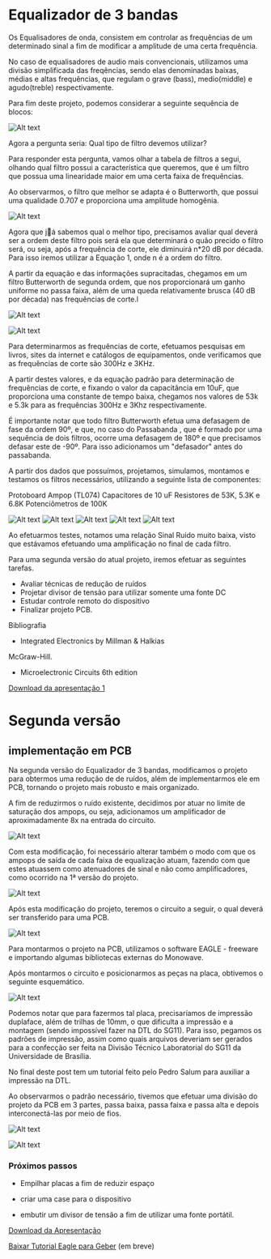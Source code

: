 # Equalizador de 3 bandas

Os Equalisadores de onda, consistem em controlar as frequências de um determinado sinal a fim de modificar a amplitude de uma certa frequência.

No caso de equalisadores de audio mais convencionais, utilizamos uma divisão simplificada das freqências, sendo elas denominadas baixas, médias e altas frequências, que regulam o grave (bass), medio(middle) e agudo(treble) respectivamente.

Para fim deste projeto, podemos considerar a seguinte sequência de blocos:

![Alt text](https://github.com/salum/3-band-equalizer/blob/master/blog-files/eqb1.jpg?raw=true)



Agora a pergunta seria: Qual tipo de filtro devemos utilizar?

Para responder esta pergunta, vamos olhar a tabela de filtros a segui, olhando qual filtro possui a característica que queremos, que é um filtro que possua uma linearidade maior em uma certa faixa de frequências.

Ao observarmos, o filtro que melhor se adapta é o Butterworth, que possui uma qualidade 0.707 e proporciona uma amplitude homogênia.

![Alt text](https://github.com/salum/3-band-equalizer/blob/master/blog-files/eqb2.jpg?raw=true)


Agora que já sabemos qual o melhor tipo, precisamos avaliar qual deverá ser a ordem deste filtro pois será ela que determinará o quão precido o filtro será, ou seja, após a frequência de corte, ele diminuirá n*20 dB por década. Para isso iremos utilizar a Equação 1, onde n é a ordem do filtro.

A partir da equação e das informações supracitadas, chegamos em um filtro Butterworth de segunda ordem, que nos proporcionará um ganho uniforme no passa faixa, além de uma queda relativamente brusca (40 dB por década) nas frequências de corte.l

![Alt text](https://github.com/salum/3-band-equalizer/blob/master/blog-files/eq1.png?raw=true)

![Alt text](https://github.com/salum/3-band-equalizer/blob/master/blog-files/eqb3.png?raw=true)

Para determinarmos as frequências de corte, efetuamos pesquisas em livros, sites da internet e catálogos de equipamentos, onde verificamos que as frequências de corte são 300Hz e 3KHz.

A partir destes valores, e da equação padrão para determinação de frequências de corte, e fixando o valor da capacitância em 10uF, que proporciona uma constante de tempo baixa, chegamos nos valores de 53k e 5.3k para as frequências 300Hz e 3Khz respectivamente.

É importante notar que todo filtro Butterworth efetua uma defasagem de fase da ordem 90º, e que, no caso do Passabanda , que é formado por uma sequência de dois filtros, ocorre uma defasagem de 180º e que precisamos defasar este de -90º. Para isso adicionamos um "defasador" antes do passabanda.

A partir dos dados que possuímos, projetamos, simulamos, montamos e testamos os filtros necessários, utilizando a seguinte lista de componentes:

Protoboard
Ampop (TL074)
Capacitores de 10 uF
Resistores de 53K, 5.3K e 6.8K
Potenciômetros de 100K

![Alt text](https://github.com/salum/3-band-equalizer/blob/master/blog-files/eqb4.png?raw=true)
![Alt text](https://github.com/salum/3-band-equalizer/blob/master/blog-files/eqb5.png?raw=true)
![Alt text](https://github.com/salum/3-band-equalizer/blob/master/blog-files/eqb6.png?raw=true)
![Alt text](https://github.com/salum/3-band-equalizer/blob/master/blog-files/eqb7.png?raw=true)
![Alt text](https://github.com/salum/3-band-equalizer/blob/master/blog-files/eqb8.png?raw=true)

Ao efetuarmos testes, notamos uma relação Sinal Ruido muito baixa, visto que estávamos efetuando uma amplificação no final de cada filtro.

Para uma segunda versão do atual projeto, iremos efetuar as seguintes tarefas.


- Avaliar técnicas de redução de ruídos
- Projetar divisor de tensão para utilizar somente uma fonte DC
- Estudar controle remoto do dispositivo
- Finalizar projeto PCB.
 

Bibliografia

- Integrated Electronics by Millman & Halkias

McGraw-Hill.

- Microelectronic Circuits 6th edition

 

[Download da apresentação 1](https://github.com/salum/3-band-equalizer/blob/master/presentations/1st%20presentation.pdf)


# Segunda versão
## implementação em PCB


Na segunda versão do Equalizador de 3 bandas, modificamos o projeto para obtermos uma redução de de ruídos, além de implementarmos ele em PCB, tornando o projeto mais robusto e mais organizado.

A fim de reduzirmos o ruído existente, decidimos por atuar no limite de saturação dos ampops, ou seja, adicionamos um amplificador de aproximadamente 8x na entrada do circuito.

![Alt text](https://github.com/salum/3-band-equalizer/blob/master/blog-files/figura_amplificador.png?raw=true)

Com esta modificação, foi necessário alterar também o modo com que os ampops de saída de cada faixa de equalização atuam, fazendo com que estes atuassem como atenuadores de sinal e não como amplificadores, como ocorrido na 1ª versão do projeto.

![Alt text](https://github.com/salum/3-band-equalizer/blob/master/blog-files/figura_ampop_saida.png?raw=true)


Após esta modificação do projeto, teremos o circuito a seguir, o qual deverá ser transferido para uma PCB.

 ![Alt text](https://github.com/salum/3-band-equalizer/blob/master/blog-files/figura_projeto_completo.png?raw=true)

Para montarmos o projeto na PCB, utilizamos o software EAGLE - freeware e importando algumas bibliotecas externas do Monowave.

Após montarmos o circuito e posicionarmos as peças na placa, obtivemos o seguinte esquemático.

![Alt text](https://github.com/salum/3-band-equalizer/blob/master/blog-files/figura_pcb_eagle_full.png?raw=true)


Podemos notar que para fazermos tal placa, precisaríamos de impressão duplaface, além de trilhas de 10mm, o que dificulta a impressão e a montagem (sendo impossível fazer na DTL do SG11). Para isso, pegamos os padrões de impressão, assim como quais arquivos deveriam ser gerados para a confecção ser feita na Divisão Técnico Laboratorial do SG11 da Universidade de Brasília.

No final deste post tem um tutorial feito pelo Pedro Salum para auxiliar a impressão na DTL.

Ao observarmos o padrão necessário, tivemos que efetuar uma divisão do projeto da PCB em 3 partes, passa baixa, passa faixa e passa alta e depois interconectá-las por meio de fios.


![Alt text](https://github.com/salum/3-band-equalizer/blob/master/blog-files/figura_placas_separadas.jpg?raw=true)

![Alt text](https://github.com/salum/3-band-equalizer/blob/master/blog-files/figura_placas_juntas.jpg?raw=true)


### Próximos passos

 - Empilhar placas a fim de reduzir espaço

 - criar uma case para o dispositivo

 - embutir um divisor de tensão a fim de utilizar uma fonte portátil.

 

[Download da Apresentação](https://github.com/salum/3-band-equalizer/raw/master/presentations/2nd%20presentation.pdf)

[Baixar Tutorial Eagle para Geber](#) (em breve)
